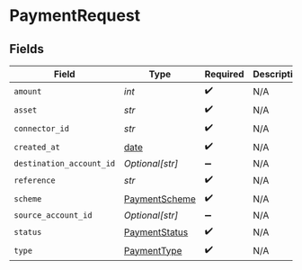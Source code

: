 # PaymentRequest


## Fields

| Field                                                                | Type                                                                 | Required                                                             | Description                                                          | Example                                                              |
| -------------------------------------------------------------------- | -------------------------------------------------------------------- | -------------------------------------------------------------------- | -------------------------------------------------------------------- | -------------------------------------------------------------------- |
| `amount`                                                             | *int*                                                                | :heavy_check_mark:                                                   | N/A                                                                  | 100                                                                  |
| `asset`                                                              | *str*                                                                | :heavy_check_mark:                                                   | N/A                                                                  | USD                                                                  |
| `connector_id`                                                       | *str*                                                                | :heavy_check_mark:                                                   | N/A                                                                  |                                                                      |
| `created_at`                                                         | [date](https://docs.python.org/3/library/datetime.html#date-objects) | :heavy_check_mark:                                                   | N/A                                                                  |                                                                      |
| `destination_account_id`                                             | *Optional[str]*                                                      | :heavy_minus_sign:                                                   | N/A                                                                  |                                                                      |
| `reference`                                                          | *str*                                                                | :heavy_check_mark:                                                   | N/A                                                                  |                                                                      |
| `scheme`                                                             | [PaymentScheme](../../models/shared/paymentscheme.md)                | :heavy_check_mark:                                                   | N/A                                                                  |                                                                      |
| `source_account_id`                                                  | *Optional[str]*                                                      | :heavy_minus_sign:                                                   | N/A                                                                  |                                                                      |
| `status`                                                             | [PaymentStatus](../../models/shared/paymentstatus.md)                | :heavy_check_mark:                                                   | N/A                                                                  |                                                                      |
| `type`                                                               | [PaymentType](../../models/shared/paymenttype.md)                    | :heavy_check_mark:                                                   | N/A                                                                  |                                                                      |